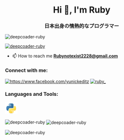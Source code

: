 <h1 align="center">Hi 👋, I'm Ruby</h1>
<h3 align="center">日本出身の情熱的なプログラマー</h3>

<p align="left"> <img src="https://komarev.com/ghpvc/?username=deepcoader-ruby&label=Profile%20views&color=0e75b6&style=flat" alt="deepcoader-ruby" /> </p>

<p align="left"> <a href="https://github.com/ryo-ma/github-profile-trophy"><img src="https://github-profile-trophy.vercel.app/?username=deepcoader-ruby" alt="deepcoader-ruby" /></a> </p>

- 📫 How to reach me **Rubynotexist2228@gmail.com**

<h3 align="left">Connect with me:</h3>
<p align="left">
<a href="https://fb.com/https://www.facebook.com/yunickeditz" target="blank"><img align="center" src="https://raw.githubusercontent.com/rahuldkjain/github-profile-readme-generator/master/src/images/icons/Social/facebook.svg" alt="https://www.facebook.com/yunickeditz" height="30" width="40" /></a>
<a href="https://instagram.com/ruby_" target="blank"><img align="center" src="https://raw.githubusercontent.com/rahuldkjain/github-profile-readme-generator/master/src/images/icons/Social/instagram.svg" alt="ruby_" height="30" width="40" /></a>
</p>

<h3 align="left">Languages and Tools:</h3>
<p align="left"> <a href="https://www.python.org" target="_blank" rel="noreferrer"> <img src="https://raw.githubusercontent.com/devicons/devicon/master/icons/python/python-original.svg" alt="python" width="40" height="40"/> </a> </p>

<p><img align="left" src="https://github-readme-stats.vercel.app/api/top-langs?username=deepcoader-ruby&show_icons=true&locale=en&layout=compact" alt="deepcoader-ruby" /></p>

<p>&nbsp;<img align="center" src="https://github-readme-stats.vercel.app/api?username=deepcoader-ruby&show_icons=true&locale=en" alt="deepcoader-ruby" /></p>

<p><img align="center" src="https://github-readme-streak-stats.herokuapp.com/?user=deepcoader-ruby&" alt="deepcoader-ruby" /></p>
